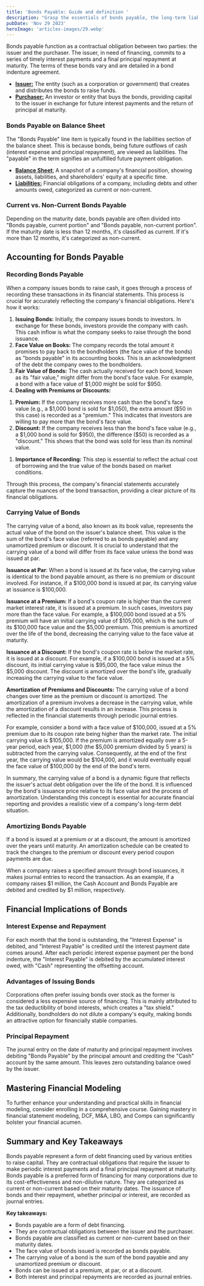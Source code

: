 ```yaml
---
title: 'Bonds Payable: Guide and definition '
description: "Grasp the essentials of bonds payable, the long-term liabilities on a company's balance sheet. Learn how they work and impact corporate finance."
pubDate: 'Nov 29 2023'
heroImage: 'articles-images/29.webp'
---
```


<div class="blog-content">
    <p>Bonds payable function as a contractual obligation between two parties: the issuer and the purchaser. The issuer,
        in need of financing, commits to a series of timely interest payments and a final principal repayment at
        maturity. The terms of these bonds vary and are detailed in a bond indenture agreement.</p>
    <ul role="list">
        <li><a href="https://www.investopedia.com/terms/i/issuer.asp" target="_blank"><strong>Issuer:</strong></a> The
            entity (such as a corporation or government) that creates and distributes the bonds to raise funds.</li>
        <li><a href="https://dictionary.cambridge.org/dictionary/english/purchaser"
                target="_blank"><strong>Purchaser:</strong></a> An investor or entity that buys the bonds, providing
            capital to the issuer in exchange for future interest payments and the return of principal at maturity.</li>
    </ul>
    <h3><strong>Bonds Payable on Balance Sheet</strong></h3>
    <p>The &quot;Bonds Payable&quot; line item is typically found in the liabilities section of the balance sheet. This
        is because bonds, being future outflows of cash (interest expense and principal repayment), are viewed as
        liabilities. The &quot;payable&quot; in the term signifies an unfulfilled future payment obligation.</p>
    <ul role="list">
        <li><a href="https://dictionary.cambridge.org/dictionary/english/purchaser" target="_blank"><strong>Balance
                    Sheet</strong>:</a> A snapshot of a company&#x27;s financial position, showing assets, liabilities,
            and shareholders&#x27; equity at a specific time.</li>
        <li><a href="https://www.investopedia.com/terms/b/balancesheet.asp#:~:text=A%20balance%20sheet%20is%20a,of%20the%20date%20of%20publication."
                target="_blank"><strong>Liabilities:</strong></a> Financial obligations of a company, including debts
            and other amounts owed, categorized as current or non-current.</li>
    </ul>
    <h3><strong>Current vs. Non-Current Bonds Payable</strong></h3>
    <p>Depending on the maturity date, bonds payable are often divided into &quot;Bonds payable, current portion&quot;
        and &quot;Bonds payable, non-current portion&quot;. If the maturity date is less than 12 months, it&#x27;s
        classified as current. If it&#x27;s more than 12 months, it&#x27;s categorized as non-current.</p>
    <h2><strong>Accounting for Bonds Payable</strong></h2>
    <h3><strong>Recording Bonds Payable</strong></h3>
    <p>When a company issues bonds to raise cash, it goes through a process of recording these transactions in its
        financial statements. This process is crucial for accurately reflecting the company&#x27;s financial
        obligations. Here&#x27;s how it works:</p>
    <ol role="list">
        <li><strong>Issuing Bonds:</strong> Initially, the company issues bonds to investors. In exchange for these
            bonds, investors provide the company with cash. This cash inflow is what the company seeks to raise through
            the bond issuance.</li>
        <li><strong>Face Value on Books:</strong> The company records the total amount it promises to pay back to the
            bondholders (the face value of the bonds) as &quot;bonds payable&quot; in its accounting books. This is an
            acknowledgment of the debt the company owes to the bondholders.</li>
        <li><strong>Fair Value of Bonds:</strong> The cash actually received for each bond, known as its &quot;fair
            value,&quot; might differ from the bond&#x27;s face value. For example, a bond with a face value of $1,000
            might be sold for $950.</li>
        <li><strong>Dealing with Premiums or Discounts:</strong></li>
    </ol>
    <ol role="list">
        <li><strong>Premium:</strong> If the company receives more cash than the bond&#x27;s face value (e.g., a $1,000
            bond is sold for $1,050), the extra amount ($50 in this case) is recorded as a &quot;premium.&quot; This
            indicates that investors are willing to pay more than the bond&#x27;s face value.</li>
        <li><strong>Discount:</strong> If the company receives less than the bond&#x27;s face value (e.g., a $1,000 bond
            is sold for $950), the difference ($50) is recorded as a &quot;discount.&quot; This shows that the bond was
            sold for less than its nominal value.</li>
    </ol>
    <ol role="list">
        <li><strong>Importance of Recording:</strong> This step is essential to reflect the actual cost of borrowing and
            the true value of the bonds based on market conditions.</li>
    </ol>
    <p>Through this process, the company&#x27;s financial statements accurately capture the nuances of the bond
        transaction, providing a clear picture of its financial obligations.</p>
    <h3><strong>Carrying Value of Bonds</strong></h3>
    <p>The carrying value of a bond, also known as its book value, represents the actual value of the bond on the
        issuer&#x27;s balance sheet. This value is the sum of the bond&#x27;s face value (referred to as bonds payable)
        and any unamortized premium or discount. It is crucial to understand that the carrying value of a bond will
        differ from its face value unless the bond was issued at par.</p>
    <p><strong>Issuance at Par</strong>: When a bond is issued at its face value, the carrying value is identical to the
        bond payable amount, as there is no premium or discount involved. For instance, if a $100,000 bond is issued at
        par, its carrying value at issuance is $100,000.</p>
    <p><strong>Issuance at a Premium:</strong> If a bond&#x27;s coupon rate is higher than the current market interest
        rate, it is issued at a premium. In such cases, investors pay more than the face value. For example, a $100,000
        bond issued at a 5% premium will have an initial carrying value of $105,000, which is the sum of its $100,000
        face value and the $5,000 premium. This premium is amortized over the life of the bond, decreasing the carrying
        value to the face value at maturity.</p>
    <p><strong>Issuance at a Discount:</strong> If the bond&#x27;s coupon rate is below the market rate, it is issued at
        a discount. For example, if a $100,000 bond is issued at a 5% discount, its initial carrying value is $95,000,
        the face value minus the $5,000 discount. The discount is amortized over the bond&#x27;s life, gradually
        increasing the carrying value to the face value.</p>
    <p><strong>Amortization of Premiums and Discounts:</strong> The carrying value of a bond changes over time as the
        premium or discount is amortized. The amortization of a premium involves a decrease in the carrying value, while
        the amortization of a discount results in an increase. This process is reflected in the financial statements
        through periodic journal entries.<br /></p>
    <p>For example, consider a bond with a face value of $100,000, issued at a 5% premium due to its coupon rate being
        higher than the market rate. The initial carrying value is $105,000. If the premium is amortized equally over a
        5-year period, each year, $1,000 (the $5,000 premium divided by 5 years) is subtracted from the carrying value.
        Consequently, at the end of the first year, the carrying value would be $104,000, and it would eventually equal
        the face value of $100,000 by the end of the bond&#x27;s term.</p>
    <p>In summary, the carrying value of a bond is a dynamic figure that reflects the issuer&#x27;s actual debt
        obligation over the life of the bond. It is influenced by the bond&#x27;s issuance price relative to its face
        value and the process of amortization. Understanding this concept is essential for accurate financial reporting
        and provides a realistic view of a company&#x27;s long-term debt situation.</p>
    <h3><strong>Amortizing Bonds Payable</strong></h3>
    <p>If a bond is issued at a premium or at a discount, the amount is amortized over the years until maturity. An
        amortization schedule can be created to track the changes to the premium or discount every period coupon
        payments are due.</p>
    <p>When a company raises a specified amount through bond issuances, it makes journal entries to record the
        transaction. As an example, if a company raises $1 million, the Cash Account and Bonds Payable are debited and
        credited by $1 million, respectively.</p>
    <h2><strong>Financial Implications of Bonds</strong></h2>
    <h3><strong>Interest Expense and Repayment</strong></h3>
    <p>For each month that the bond is outstanding, the &quot;Interest Expense&quot; is debited, and &quot;Interest
        Payable&quot; is credited until the interest payment date comes around. After each periodic interest expense
        payment per the bond indenture, the &quot;Interest Payable&quot; is debited by the accumulated interest owed,
        with &quot;Cash&quot; representing the offsetting account.</p>
    <h3><strong>Advantages of Issuing Bonds</strong></h3>
    <p>Corporations often prefer issuing bonds over stock as the former is considered a less expensive source of
        financing. This is mainly attributed to the tax deductibility of bond interests, which creates a &quot;tax
        shield.&quot; Additionally, bondholders do not dilute a company&#x27;s equity, making bonds an attractive option
        for financially stable companies.</p>
    <h3><strong>Principal Repayment</strong></h3>
    <p>The journal entry on the date of maturity and principal repayment involves debiting &quot;Bonds Payable&quot; by
        the principal amount and crediting the &quot;Cash&quot; account by the same amount. This leaves zero outstanding
        balance owed by the issuer.<br /></p>
    <h2><strong>Mastering Financial Modeling</strong></h2>
    <p>To further enhance your understanding and practical skills in financial modeling, consider enrolling in a
        comprehensive course. Gaining mastery in financial statement modeling, DCF, M&amp;A, LBO, and Comps can
        significantly bolster your financial acumen.</p>
    <h2><strong>Summary and Key Takeaways</strong></h2>
    <p>Bonds payable represent a form of debt financing used by various entities to raise capital. They are contractual
        obligations that require the issuer to make periodic interest payments and a final principal repayment at
        maturity. Bonds payable is a preferred form of financing for many corporations due to its cost-effectiveness and
        non-dilutive nature. They are categorized as current or non-current based on their maturity dates. The issuance
        of bonds and their repayment, whether principal or interest, are recorded as journal entries.</p>
    <p><strong>Key takeaways:</strong></p>
    <ul role="list">
        <li>Bonds payable are a form of debt financing.</li>
        <li>They are contractual obligations between the issuer and the purchaser.</li>
        <li>Bonds payable are classified as current or non-current based on their maturity dates.</li>
        <li>The face value of bonds issued is recorded as bonds payable.</li>
        <li>The carrying value of a bond is the sum of the bond payable and any unamortized premium or discount.</li>
        <li>Bonds can be issued at a premium, at par, or at a discount.</li>
        <li>Both interest and principal repayments are recorded as journal entries.</li>
    </ul>
</div>